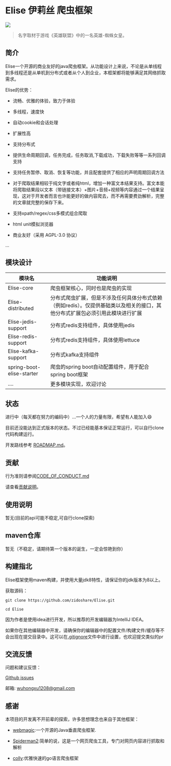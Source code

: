 # Elise 伊莉丝 爬虫框架

![](http://pj99lptli.bkt.clouddn.com/assets/logos/elise-logo.png)

> 名字取材于游戏《英雄联盟》中的一名英雄-蜘蛛女皇。

## 简介

Elise一个开源的商业友好的java爬虫框架。从功能设计上来说，不论是从单线程到多线程还是从单机到分布式或者从个人到企业，本框架都将能够满足其网络抓取需求。

Elise的优势：

* 流畅、优雅的体验，致力于体验

* 多线程，速度快

* 自动cookie和会话处理

* 扩展性高

* 支持分布式

* 提供生命周期回调，任务完成，任务取消,下载成功，下载失败等等一系列回调支持

* 支持任务暂停、取消、恢复等功能，并且配套提供了相应的声明周期回调方法

* 对于爬取结果相较于纯文字或者纯html，增加一种富文本结果支持。富文本能将爬取结果段以文本（带链接文本）+图片+音频+视频等内容通过一个结果呈现，这对于开发者而言也许能更好的做内容爬去，而不再需要费劲解析，完整的文章就完整的保存下来。

* 支持xpath/regex/css多模式组合爬取

* html unit模拟浏览器

* 商业友好（采用 AGPL-3.0 协议）

...

## 模块设计

| 模块名                    | 功能说明                                                                                                                      |
|---------------------------|-------------------------------------------------------------------------------------------------------------------------------|
| Elise-core                | 爬虫框架核心，同时也是爬虫的实现                                                                                              |
| Elise-distributed         | 分布式爬虫扩展，但是不涉及任何具体分布式依赖（例如redis）。仅提供基础类以及相关的接口，其他分布式扩展包必须引用此模块进行扩展 |
| Elise-jedis-support       | 分布式redis支持组件，具体使用jedis                                                                                            |
| Elise-redis-support       | 分布式redis支持组件，具体使用lettuce                                                                                          |
| Elise-kafka-support       | 分布式kafka支持组件                                                                                                           |
| spring-boot-elise-starter | 爬虫的spring boot自动配置组件，用于配合spring boot框架                                                                        |
| ....                      | 更多模块实现，欢迎讨论                                                                                                        |

## 状态

进行中（每天都在努力的编码中）...一个人的力量有限，希望有人能加入:smile:

目前还没能达到正式版本的状态。不过已经能基本保证正常运行，可以自行clone代码构建运行。

开发路线参考 [ROADMAP.md](./ROADMAP.md)。

## 贡献

行为准则请参阅[CODE_OF_CONDUCT.md](./CODE_OF_CONDUCT.md)

请查看[贡献说明](./CONTRIBUTING.md)。

## 使用说明

暂无(目前的api可能不稳定,可自行clone探索)

## maven仓库

暂无（不稳定，请期待第一个版本的诞生，一定会惊艳到你）

## 构建指北

Elise框架使用maven构建，并使用大量jdk8特性，请保证你的jdk版本为8以上。

获取源码：

`git clone https://github.com/zidoshare/Elise.git`

`cd Elise`

因为作者是使用idea进行开发，所以推荐的开发编辑器为IntelliJ IDEA。

如果你在其他编辑器中开发，请确保你的编辑器中的配置文件/构建文件/缓存等不会出现在提交目录中。这可以在[.gitignore](https://git-scm.com/docs/gitignore)文件中进行设置，也欢迎提交类似的pr

## 交流反馈

问题和建议反馈：

[Github issues](https://github.com/zidoshare/Elise/issues)

邮箱: [wuhongxu1208@gmail.com](mailto:wuhongxu1208@gmail.com)

## 感谢

本项目的开发离不开前辈的探索，许多思想理念也来自于其他框架：

* [webmagic](https://github.com/code4craft/webmagic):一个开源的Java垂直爬虫框架.

* [Spiderman2](https://gitee.com/l-weiwei/Spiderman2):简单的说，这是一个网页爬虫工具，专门对网页内容进行抓取和解析

* [colly](https://github.com/gocolly/colly):优雅快速的go语言爬虫框架

